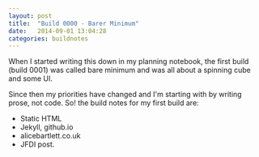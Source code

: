 ```yaml
---
layout: post
title:  "Build 0000 - Barer Minimum"
date:   2014-09-01 13:04:28
categories: buildnotes
---
```


When I started writing this down in my planning notebook, the first build (build 0001) was called bare minimum and was all about a spinning cube and some UI.

Since then my priorities have changed and I'm starting with by writing prose, not code. So! the build notes for my first build are:

*	Static HTML
*	Jekyll, github.io
*	alicebartlett.co.uk
*	JFDI post.
